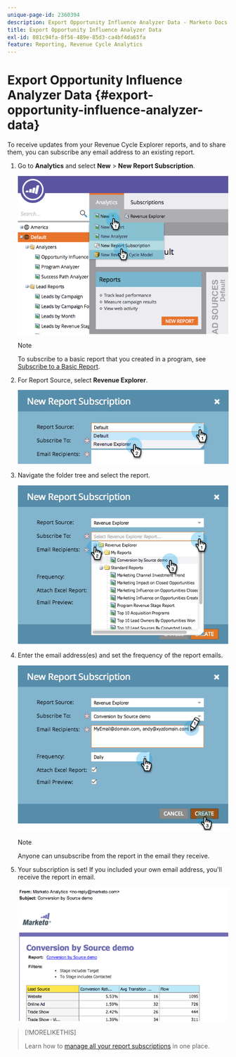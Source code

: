 ```yaml
---
unique-page-id: 2360394
description: Export Opportunity Influence Analyzer Data - Marketo Docs - Product Documentation
title: Export Opportunity Influence Analyzer Data
exl-id: 081c94fa-8f56-489e-85d3-ca4bf4da65fa
feature: Reporting, Revenue Cycle Analytics
---
```

# Export Opportunity Influence Analyzer Data {#export-opportunity-influence-analyzer-data}

To receive updates from your Revenue Cycle Explorer reports, and to share them, you can subscribe any email address to an existing report.

1. Go to **Analytics** and select **New** > **New Report Subscription**.

   ![](assets/image2014-9-17-12-3a40-3a46.png)

   >[!NOTE]
   >
   >To subscribe to a basic report that you created in a program, see [Subscribe to a Basic Report](/help/marketo/product-docs/reporting/basic-reporting/report-subscriptions/subscribe-to-a-basic-report.md).

1. For Report Source, select **Revenue Explorer**.

   ![](assets/image2014-9-17-12-3a42-3a15.png)

1. Navigate the folder tree and select the report.

   ![](assets/image2014-9-17-12-3a42-3a24.png)

1. Enter the email address(es) and set the frequency of the report emails.

   ![](assets/image2014-9-17-12-3a42-3a29.png)

   >[!NOTE]
   >
   >Anyone can unsubscribe from the report in the email they receive.

1. Your subscription is set! If you included your own email address, you'll receive the report in email.

   ![](assets/image2014-9-17-12-3a42-3a53.png)

>[!MORELIKETHIS]
>
>Learn how to [manage all your report subscriptions](/help/marketo/product-docs/reporting/basic-reporting/report-subscriptions/manage-report-subscriptions.md) in one place.
